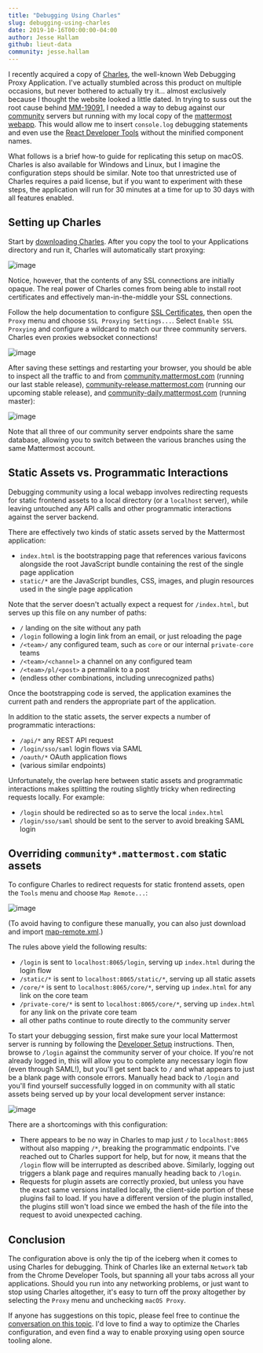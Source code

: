 ```yaml
---
title: "Debugging Using Charles"
slug: debugging-using-charles
date: 2019-10-16T00:00:00-04:00
author: Jesse Hallam
github: lieut-data
community: jesse.hallam
---
```


I recently acquired a copy of [Charles](https://www.charlesproxy.com), the well-known Web Debugging Proxy Application. I've actually stumbled across this product on multiple occasions, but never bothered to actually try it... almost exclusively because I thought the website looked a little dated. In trying to suss out the root cause behind [MM-19091](https://mattermost.atlassian.net/browse/MM-19091), I needed a way to debug against our [community](https://community.mattermost.com) servers but running with my local copy of the [mattermost webapp](https://github.com/mattermost/mattermost-webapp). This would allow me to insert `console.log` debugging statements and even use the [React Developer Tools](https://chrome.google.com/webstore/detail/react-developer-tools/fmkadmapgofadopljbjfkapdkoienihi?hl=en) without the minified component names.

What follows is a brief how-to guide for replicating this setup on macOS. Charles is also available for Windows and Linux, but I imagine the configuration steps should be similar. Note too that unrestricted use of Charles requires a paid license, but if you want to experiment with these steps, the application will run for 30 minutes at a time for up to 30 days with all features enabled.

## Setting up Charles

Start by [downloading Charles](https://www.charlesproxy.com/download/). After you copy the tool to your Applications directory and run it, Charles will automatically start proxying:

![image](/blog/2019-10-16-debugging-using-charles/proxying.png)

Notice, however, that the contents of any SSL connections are initially opaque. The real power of Charles comes from being able to install root certificates and effectively man-in-the-middle your SSL connections.

Follow the help documentation to configure [SSL Certificates](https://www.charlesproxy.com/documentation/using-charles/ssl-certificates/), then open the `Proxy` menu and choose `SSL Proxying Settings...`. Select `Enable SSL Proxying` and configure a wildcard to match our three community servers. Charles even proxies websocket connections!

![image](/blog/2019-10-16-debugging-using-charles/configure-ssl-proxying.png)

After saving these settings and restarting your browser, you should be able to inspect all the traffic to and from [community.mattermost.com](https://community.mattermost.com) (running our last stable release), [community-release.mattermost.com](https://community-release.mattermost.com) (running our upcoming stable release), and [community-daily.mattermost.com](https://community-daily.mattermost.com) (running master):

![image](/blog/2019-10-16-debugging-using-charles/proxying-community.png)

Note that all three of our community server endpoints share the same database, allowing you to switch between the various branches using the same Mattermost account.

## Static Assets vs. Programmatic Interactions

Debugging community using a local webapp involves redirecting requests for static frontend assets to a local directory (or a `localhost` server), while leaving untouched any API calls and other programmatic interactions against the server backend.

There are effectively two kinds of static assets served by the Mattermost application:

* `index.html` is the bootstrapping page that references various favicons alongside the root JavaScript bundle containing the rest of the single page application
* `static/*` are the JavaScript bundles, CSS, images, and plugin resources used in the single page application

Note that the server doesn't actually expect a request for `/index.html`, but serves up this file on any number of paths:

* `/` landing on the site without any path
* `/login` following a login link from an email, or just reloading the page
* `/<team>/` any configured team, such as `core` or our internal `private-core` teams
* `/<team>/<channel>` a channel on any configured team
* `/<team>/pl/<post>` a permalink to a post
* (endless other combinations, including unrecognized paths)

Once the bootstrapping code is served, the application examines the current path and renders the appropriate part of the application.

In addition to the static assets, the server expects a number of programmatic interactions:

* `/api/*` any REST API request
* `/login/sso/saml` login flows via SAML
* `/oauth/*` OAuth application flows
* (various similar endpoints)

Unfortunately, the overlap here between static assets and programmatic interactions makes splitting the routing slightly tricky when redirecting requests locally. For example:

* `/login` should be redirected so as to serve the local `index.html`
* `/login/sso/saml` should be sent to the server to avoid breaking SAML login

## Overriding `community*.mattermost.com` static assets

To configure Charles to redirect requests for static frontend assets, open the `Tools` menu and choose `Map Remote...`:

![image](/blog/2019-10-16-debugging-using-charles/map-remote.png)

(To avoid having to configure these manually, you can also just download and import [map-remote.xml](/blog/2019-10-16-debugging-using-charles/map-remote.xml).)

The rules above yield the following results:

* `/login` is sent to `localhost:8065/login`, serving up `index.html` during the login flow
* `/static/*` is sent to `localhost:8065/static/*`, serving up all static assets
* `/core/*` is sent to `localhost:8065/core/*`, serving up `index.html` for any link on the core team
* `/private-core/*` is sent to `localhost:8065/core/*`, serving up `index.html` for any link on the private core team
* all other paths continue to route directly to the community server

To start your debugging session, first make sure your local Mattermost server is running by following the [Developer Setup](https://developers.mattermost.com/contribute/webapp/developer-setup/) instructions. Then, browse to `/login` against the community server of your choice. If you're not already logged in, this will allow you to complete any necessary login flow (even through SAML!), but you'll get sent back to `/` and what appears to just be a blank page with console errors. Manually head back to `/login` and you'll find yourself successfully logged in on community with all static assets being served up by your local development server instance:

![image](/blog/2019-10-16-debugging-using-charles/debugging-community.png)

There are a shortcomings with this configuration:

* There appears to be no way in Charles to map just `/` to `localhost:8065` without also mapping `/*`, breaking the programmatic endpoints. I've reached out to Charles support for help, but for now, it means that the `/login` flow will be interrupted as described above. Similarly, logging out triggers a blank page and requires manually heading back to `/login`.
* Requests for plugin assets are correctly proxied, but unless you have the exact same versions installed locally, the client-side portion of these plugins fail to load. If you have a different version of the plugin installed, the plugins still won't load since we embed the hash of the file into the request to avoid unexpected caching.

## Conclusion

The configuration above is only the tip of the iceberg when it comes to using Charles for debugging. Think of Charles like an external `Network` tab from the Chrome Developer Tools, but spanning all your tabs across all your applications. Should you run into any networking problems, or just want to stop using Charles altogether, it's easy to turn off the proxy altogether by selecting the `Proxy` menu and unchecking `macOS Proxy`.

If anyone has suggestions on this topic, please feel free to continue the [conversation on this topic](https://community.mattermost.com/core/pl/tmetoow5cpgmbg8ftok4tr6scy). I'd love to find a way to optimize the Charles configuration, and even find a way to enable proxying using open source tooling alone.
